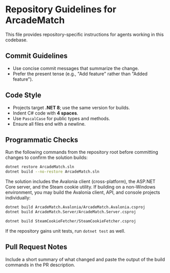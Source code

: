# Repository Guidelines for ArcadeMatch

This file provides repository-specific instructions for agents working in this codebase.

## Commit Guidelines
- Use concise commit messages that summarize the change.
- Prefer the present tense (e.g., "Add feature" rather than "Added feature").

## Code Style
- Projects target **.NET 8**; use the same version for builds.
- Indent C# code with **4 spaces**.
- Use `PascalCase` for public types and methods.
- Ensure all files end with a newline.

## Programmatic Checks
Run the following commands from the repository root before committing changes to confirm the solution builds:

```bash
dotnet restore ArcadeMatch.sln
dotnet build --no-restore ArcadeMatch.sln
```

The solution includes the Avalonia client (cross-platform), the ASP.NET Core server, and the Steam cookie utility. If building on a non-Windows environment, you may build the Avalonia client, API, and console projects individually:

```bash
dotnet build ArcadeMatch.Avalonia/ArcadeMatch.Avalonia.csproj
dotnet build ArcadeMatch.Server/ArcadeMatch.Server.csproj

dotnet build SteamCookieFetcher/SteamCookieFetcher.csproj
```

If the repository gains unit tests, run `dotnet test` as well.

## Pull Request Notes
Include a short summary of what changed and paste the output of the build commands in the PR description.
